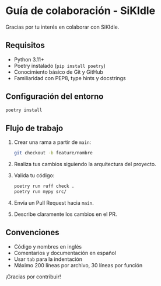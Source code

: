 # Guía de colaboración - SiKIdle

Gracias por tu interés en colaborar con SiKIdle.

## Requisitos

- Python 3.11+
- Poetry instalado (`pip install poetry`)
- Conocimiento básico de Git y GitHub
- Familiaridad con PEP8, type hints y docstrings

## Configuración del entorno

```bash
poetry install
```

## Flujo de trabajo

1. Crear una rama a partir de `main`:
   ```bash
   git checkout -b feature/nombre
   ```

2. Realiza tus cambios siguiendo la arquitectura del proyecto.
3. Valida tu código:
   ```bash
   poetry run ruff check .
   poetry run mypy src/
   ```

4. Envía un Pull Request hacia `main`.
5. Describe claramente los cambios en el PR.

## Convenciones

- Código y nombres en inglés
- Comentarios y documentación en español
- Usar `tab` para la indentación
- Máximo 200 líneas por archivo, 30 líneas por función

¡Gracias por contribuir!
